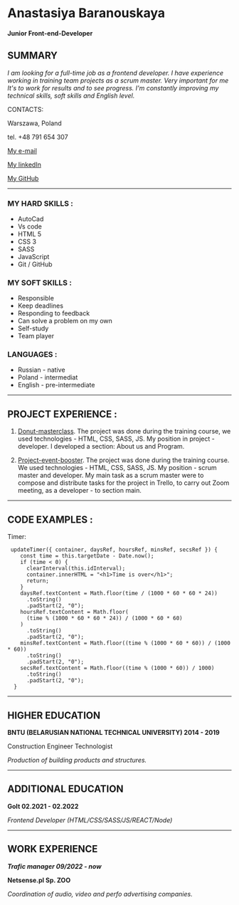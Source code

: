 # Anastasiya Baranouskaya

#### **Junior Front-end-Developer**

## SUMMARY
_I am looking for a full-time job as a frontend developer. I have
experience working in training team projects as a scrum master.
Very important for me It's to work for results and to see progress.
I'm constantly improving my technical skills, soft skills and
English level._


CONTACTS:

Warszawa, Poland

tel. +48 791 654 307

[My e-mail](anastasiyabaranouska@gmail.com)

[My linkedIn](https://www.linkedin.com/in/anastasiyabaranouskayaa9b549113)

[My GitHub](https://github.com/Anastasiya-Baranouskaya)

****

### MY HARD SKILLS :
* AutoCad
* Vs code
* HTML 5
* CSS 3
* SASS
* JavaScript
* Git / GitHub

### MY SOFT SKILLS :
+ Responsible
+ Keep deadlines
+ Responding to feedback
+ Can solve a problem on my own
+ Self-study
+ Team player

### LANGUAGES :
- Russian - native
- Poland - intermediat
- English - pre-intermediate

****

## PROJECT EXPERIENCE :
1. [Donut-masterclass](https://github.com/AnastasiyaBaranouskaya/donut-masterclass). 
The project was done
during the training course, we used technologies - HTML,
CSS, SASS, JS. My position in project - developer. I developed a section: About us and Program.

2. [Project-event-booster](https://github.com/AnastasiyaBaranouskaya/project-event-booster). The project was done during the training course. We used technologies - HTML,
CSS, SASS, JS. My position - scrum master and developer. My main task as a scrum master were to compose and distribute tasks for the project in Trello, to carry out Zoom meeting, as a developer - to section main.

******

## CODE EXAMPLES :
Timer:
```
 updateTimer({ container, daysRef, hoursRef, minsRef, secsRef }) {
    const time = this.targetDate - Date.now();    
    if (time < 0) {
      clearInterval(this.idInterval);
      container.innerHTML = "<h1>Time is over</h1>";
      return;
    }
    daysRef.textContent = Math.floor(time / (1000 * 60 * 60 * 24))
      .toString()
      .padStart(2, "0");
    hoursRef.textContent = Math.floor(
      (time % (1000 * 60 * 60 * 24)) / (1000 * 60 * 60)
    )
      .toString()
      .padStart(2, "0");
    minsRef.textContent = Math.floor((time % (1000 * 60 * 60)) / (1000 * 60))
      .toString()
      .padStart(2, "0");
    secsRef.textContent = Math.floor((time % (1000 * 60)) / 1000)
      .toString()
      .padStart(2, "0");
  }
```



*****


## HIGHER EDUCATION
__BNTU (BELARUSIAN NATIONAL TECHNICAL UNIVERSITY) 2014 - 2019__

Сonstruction Engineer Technologist

_Production of building products and structures._

*******

## ADDITIONAL EDUCATION
__GoIt 02.2021 - 02.2022__

_Frontend Developer (HTML/CSS/SASS/JS/REACT/Node)_

******

## WORK EXPERIENCE
___Trafic manager  09/2022 - now___


__Netsense.pl Sp. ZOO__

_Coordination of audio, video and perfo advertising companies._